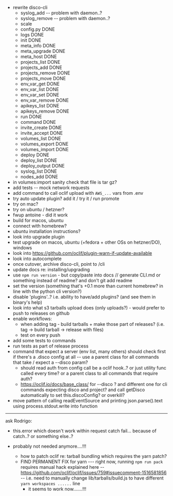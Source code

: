 - rewrite disco-cli
  - syslog_add -- problem with daemon..?
  - syslog_remove -- problem with daemon..?
  - scale
  - config.py DONE
  - logs DONE
  - init DONE
  - meta_info DONE
  - meta_upgrade DONE
  - meta_host DONE
  - projects_list DONE
  - projects_add DONE
  - projects_remove DONE
  - projects_move DONE
  - env_var_get DONE
  - env_var_list DONE
  - env_var_set DONE
  - env_var_remove DONE
  - apikeys_list DONE
  - apikeys_remove DONE
  - run DONE
  - command DONE
  - invite_create DONE
  - invite_accept DONE
  - volumes_list DONE
  - volumes_export DONE
  - volumes_import DONE
  - deploy DONE
  - deploy_list DONE
  - deploy_output DONE
  - syslog_list DONE
  - nodes_add DONE
- in volumes:import sanity check that file is tar gz?
- add tests -- mock network requests
- add command to call oclif upload with `AWS_...` vars from .env
- try auto update plugin? add it / try it / run promote
- try on mac?
- try on ubuntu / hetzner?
- fwup antoine - did it work
- build for macos, ubuntu
- connect with homebrew?
- ubuntu installation instructions?
- look into upgrade plugin
- test upgrade on macos, ubuntu (+fedora + other OSs on hetzner/DO), windows
- look into https://github.com/oclif/plugin-warn-if-update-available
- look into autocomplete
- once cutover, archive disco-cli, point to /cli
- update docs re: installing/upgrading
- use `npm run version` - but copy/paste into docs // generate CLI.md or something instead of readme? and don't git add readme
- set the version (something that's +0.1 more than current homebrew? in line with the python cli version?)
- disable 'plugins'..? i.e. ability to have/add plugins? (and see them in binary's help)
- look into what s3 tarballs upload does (only uploads?) - would prefer to push to releases on github
- enable workflows:
  - when adding tag - build tarballs + make those part of releases? (i.e. tag -> build tarball -> release with files)
  - test on every push
- add some tests to commands
- run tests as part of release process
- command that expect a server (env list, many others) should check first if there's a .disco config at all -- use a parent class for all commands that take / expect a --disco param?
  - should read auth from config call be a oclif hook..? or just utility func called every time? or a parent class to all commands that require auth?
  - https://oclif.io/docs/base_class/ for --disco ? and different one for cli commands expecting disco and project? and call getDisco automatically to set this.discoConfig? or overkill?
- move pattern of calling readEventSource and printing json.parse().text using process.stdout.write into function

---

ask Rodrigo:

- this.error which doesn't work within request catch fail... because of catch..? or something else..?

- probably not needed anymore....!!!
  - how to patch oclif re: tarball bundling which requires the yarn patch?
  - FIND PERMANENT FIX for yarn --- right now, running `npm run pack` requires manual hack explained here -- https://github.com/oclif/oclif/issues/759#issuecomment-1516581856 -- i.e. need to manually change lib/tarballs/build.js to have different `yarn workspaces ......` line
    - it seems to work now.......!!!
